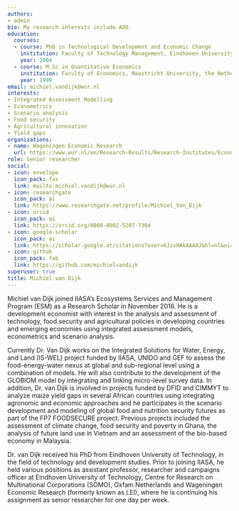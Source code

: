 ```yaml
---
authors:
- admin
bio: My research interests include ADD.
education:
  courses:
  - course: PhD in Technological Development and Economic Change
    institution: Faculty of Technology Management, Eindhoven University of Technology, the Netherlands
    year: 2004
  - course: M.Sc in Quantitative Economics
    institution: Faculty of Economics, Maastricht University, the Netherlands
    year: 1999
email: michiel.vandijk@wur.nl
interests:
- Integrated Assessment Modelling
- Econometrics
- Scenario analysis
- Food security
- Agricultural innovation
- Yield gaps
organizations:
- name: Wageningen Economic Research
  url: https://www.wur.nl/en/Research-Results/Research-Institutes/Economic-Research.htm
role: Senior researcher
social:
- icon: envelope
  icon_pack: fas
  link: mailto:michiel.vandijk@wur.nl
- icon: researchgate
  icon_pack: ai
  link: https://www.researchgate.net/profile/Michiel_Van_Dijk
- icon: orcid
  icon_pack: ai
  link: https://orcid.org/0000-0002-5207-7304
- icon: google-scholar
  icon_pack: ai
  link: https://scholar.google.at/citations?user=6JzxHAkAAAAJ&hl=nl&oi=ao
- icon: github
  icon_pack: fab
  link: https://github.com/michielvandijk
superuser: true
title: Michiel van Dijk
---
```


Michiel van Dijk joined IIASA’s Ecosystems Services and Management Program (ESM) as a Research Scholar in November 2016. He is a development economist with interest in the analysis and assessment of technology, food security and agricultural policies in developing countries and emerging economies using integrated assessment models, econometrics and scenario analysis.

Currently Dr. Van Dijk works on the Integrated Solutions for Water, Energy, and Land (IS-WEL) project funded by IIASA, UNIDO and GEF to assess the food-energy-water nexus at global and sub-regional level using a combination of models. He will also contribute to the development of the GLOBIOM model by integrating and linking micro-level survey data. In addition, Dr. van Dijk is involved in projects funded by DFID and CIMMYT to analyze maize yield gaps in several African countries using integrating agronomic and economic approaches and he participates in the scenario development and modeling of global food and nutrition security futures as part of the FP7 FOODSECURE project. Previous projects included the assessment of climate change, food security and poverty in Ghana, the analysis of future land use in Vietnam and an assessment of the bio-based economy in Malaysia.

Dr. van Dijk received his PhD from Eindhoven University of Technology, in the field of technology and development studies. Prior to joining IIASA, he held various positions as assistant professor, researcher and campaigns officer at Eindhoven University of Technology, Centre for Research on Multinational Corporations (SOMO), Oxfam Netherlands and Wageningen Economic Research (formerly known as LEI), where he is continuing his assignment as senior researcher for one day per week. 
